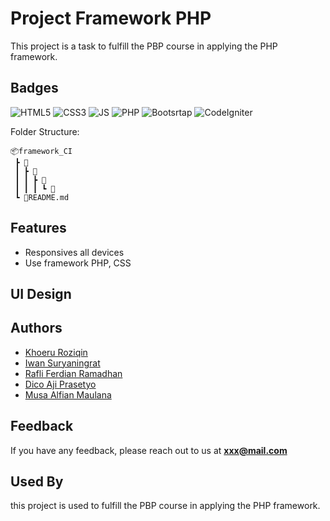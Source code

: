 # Project Framework PHP

This project is a task to fulfill the PBP course in applying the PHP framework.

## Badges

![HTML5](https://img.shields.io/badge/HTML5-E34F26?style=for-the-badge&logo=html5&logoColor=white)
![CSS3](https://img.shields.io/badge/CSS3-1572B6?style=for-the-badge&logo=css3&logoColor=white)
![JS](https://img.shields.io/badge/JavaScript-F7DF1E?style=for-the-badge&logo=javascript&logoColor=black)
![PHP](https://img.shields.io/badge/PHP-777BB4?style=for-the-badge&logo=php&logoColor=white)
![Bootsrtap](https://img.shields.io/badge/Bootstrap-563D7C?style=for-the-badge&logo=bootstrap&logoColor=white)
![CodeIgniter](https://img.shields.io/badge/Codeigniter-E34F26?style=for-the-badge&logo=codeigniter&logoColor=white)

Folder Structure:

```
📦framework_CI
 ┣ 📂
 ┃ ┣ 📂
 ┃ ┃ ┣ 📂
 ┃ ┃ ┃ ┗ 📜
 ┗ 📜README.md
```

## Features

- Responsives all devices
- Use framework PHP, CSS

## UI Design

## Authors

- [Khoeru Roziqin](https://github.com/roziqinkhoeru)
- [Iwan Suryaningrat](https://github.com/iwansuryaningrat)
- [Rafli Ferdian Ramadhan](https://github.com/)
- [Dico Aji Prasetyo](https://github.com/)
- [Musa Alfian Maulana](https://github.com/)

## Feedback

If you have any feedback, please reach out to us at **xxx@mail.com**

## Used By

this project is used to fulfill the PBP course in applying the PHP framework.

